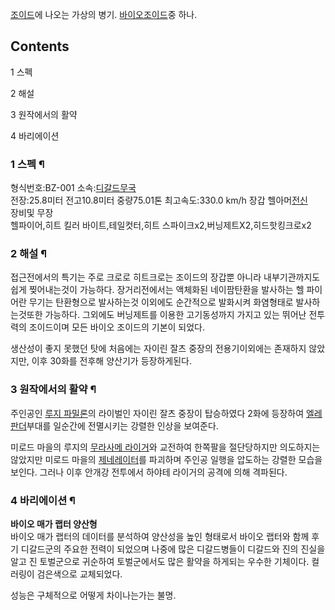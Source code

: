 [조이드](%EC%A1%B0%EC%9D%B4%EB%93%9C.md)에 나오는 가상의 병기. [바이오조이드](%EB%B0%94%EC%9D%B4%EC%98%A4%20%EC%A1%B0%EC%9D%B4%EB%93%9C.md)중 하나.

## Contents

    

1 스펙

2 해설

3 원작에서의 활약

4 바리에이션

### 1 스펙 ¶

형식번호:BZ-001 소속:[디갈드무국](%EB%94%94%EA%B0%88%EB%93%9C%20%EB%AC%B4%EA%B5%AD.md)  
전장:25.8미터 전고10.8미터 중량75.01톤 최고속도:330.0 km/h 장갑
헬아머[전신](%EC%A0%84%EC%8B%A0.md)  
장비및 무장  
헬파이어,히트 킬러 바이트,테일컷터,히트 스파이크x2,버닝제트X2,히드핫킹크로x2

### 2 해설 ¶

접근전에서의 특기는 주로 크로로 히트크로는 조이드의 장갑뿐 아니라 내부기관까지도 쉽게 찢어내는것이 가능하다. 장거리전에서는 액체화된
네이팜탄환을 발사하는 헬 파이어란 무기는 탄환형으로 발사하는것 이외에도 순간적으로 발화시켜 화염형태로 발사하는것또한 가능하다. 그외에도
버닝제트를 이용한 고기동성까지 가지고 있는 뛰어난 전투력의 조이드이며 모든 바이오 조이드의 기본이 되었다.  

  

생산성이 좋지 못했던 탓에 처음에는 자이린 잘츠 중장의 전용기이외에는 존재하지 않았지만, 이후 30화를 전후해 양산기가 등장하게된다.  

### 3 원작에서의 활약 ¶

주인공인 [루지 파밀론](%EB%A3%A8%EC%A7%80%20%ED%8C%8C%EB%B0%80%EB%A1%A0.md)의 라이벌인
자이린 잘츠 중장이 탑승하였다 2화에 등장하여
[엘레판더](%EC%97%98%EB%A0%88%ED%8C%90%EB%8D%94.md)부대를 일순간에 전멸시키는 강렬한 인상을 보여준다.

  

미로드 마을의 루지의 [무라사메 라이거](%EB%AC%B4%EB%9D%BC%EC%82%AC%EB%A9%94%20%EB%9D%BC%EC%9D%B4%EA%B1%B0.md)와 교전하여 한쪽팔을 절단당하지만 의도하지는 않았지만 미로드 마을의
[제네레이터](%EC%A0%9C%EB%84%A4%EB%A0%88%EC%9D%B4%ED%84%B0.md)를 파괴하며 주인공 일행을
압도하는 강렬한 모습을 보인다. 그러나 이후 안개강 전투에서 하야테 라이거의 공격에 의해 격파된다.

  

### 4 바리에이션 ¶

**바이오 매가 랩터 양산형**  
바이오 매가 랩터의 데이터를 분석하여 양산성을 높인 형태로서 바이오 랩터와 함께 후기 디갈드군의 주요한 전력이 되었으며 나중에 많은
디갈드병들이 디갈드와 진의 진실을 알고 진 토벌군으로 귀순하여 토벌군에서도 많은 활약을 하게되는 우수한 기체이다. 컬러링이 검은색으로
교체되었다.

  

성능은 구체적으로 어떻게 차이나는가는 불명.  

